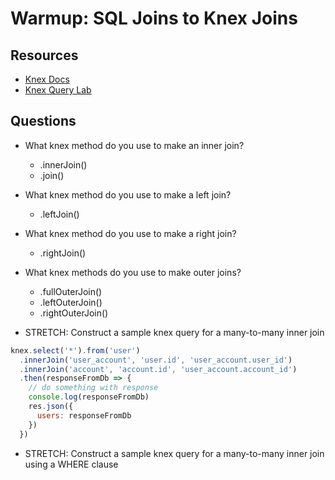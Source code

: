 # Warmup: SQL Joins to Knex Joins

## Resources

* [Knex Docs](https://knexjs.org/)
* [Knex Query Lab](http://michaelavila.com/knex-querylab/)

## Questions

* What knex method do you use to make an inner join?
  - .innerJoin()
  - .join()

* What knex method do you use to make a left join?
  - .leftJoin()

* What knex method do you use to make a right join?
  - .rightJoin()

* What knex methods do you use to make outer joins?
  - .fullOuterJoin()
  - .leftOuterJoin()
  - .rightOuterJoin()

* STRETCH: Construct a sample knex query for a many-to-many inner join

```js
knex.select('*').from('user')
  .innerJoin('user_account', 'user.id', 'user_account.user_id')
  .innerJoin('account', 'account.id', 'user_account.account_id')
  .then(responseFromDb => {
    // do something with response
    console.log(responseFromDb)
    res.json({
      users: responseFromDb
    })
  })
```

* STRETCH: Construct a sample knex query for a many-to-many inner join using a WHERE clause